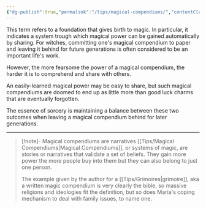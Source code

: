 ```yaml
---
{"dg-publish":true,"permalink":"/tips/magical-compendiums/","contentClasses":"center-headings red-truth red-links blue-truth","created":"2025-02-27T17:44:12.026+01:00","updated":"2025-04-10T14:57:35.040+02:00"}
---
```



This term refers to a foundation that gives birth to magic.
In particular, it indicates a system trough which magical power can be gained automatically by sharing.
For witches, committing one's magical compendium to paper and leaving it behind for future generations is often considered to be an important life's work.

However, the more fearsome the power of a magical compendium, the harder it is to comprehend and share with others.

An easily-learned magical power may be easy to share, but such magical compendiums are doomed to end up as little more than good luck charms that are eventually forgotten.

The essence of sorcery is maintaining a balance between these two outcomes when leaving a magical compendium behind for later generations.

---


<div class="transclusion internal-embed is-loaded"><div class="markdown-embed">



> [!note]- Magical compendiums are narratives
> [[Tips/Magical Compendiums\|Magical Compendiums]], or systems of magic, are stories or narratives that validate a set of beliefs. They gain more power the more people buy into them but they can also belong to just one person.
> 
> The example given by the author for a [[Tips/Grimoires\|grimoire]], aka a written magic compendium is very clearly the bible, so massive religions and ideologies fit the definition, but so does Maria's coping mechanism to deal with family issues, to name one.

</div></div>
